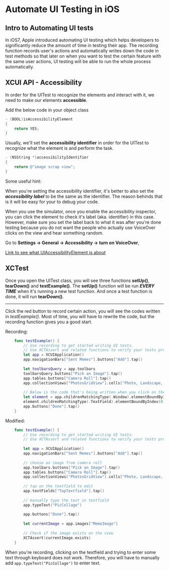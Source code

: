 # Automate UI Testing in iOS

## Intro to Automating UI tests
In iOS7, Apple introduced automating UI testing which helps developers to significantly reduce the amount of time in testing their app.
The recording function records user's actions and automatically writes down the code in test methods so that later on when you want to test the certain feature with the same user actions, UI testing will be able to run the whole process automatically.

## XCUI API - Accessibility
In order for the UITest to recognize the elements and interact with it, we need to make our elements **accessible**.

Add the below code in your object class
```objective-c
- (BOOL)isAccessibilityElement
{
    return YES;
}
```

Usually, we'll set the **accessibility identifier** in order for the UITest to recognize what the element is and perform the task.

```objective-c
- (NSString *)accessibilityIdentifier
{
    return @"image scrap view";
}
```

Some useful hint:

When you're setting the accessibility identifier, it's better to also set the **_accessibility label_** to be the same as the identifier.
The reason behinds that is it will be easy for your to debug your code. 

When you use the simulator, once you enable the accessibility inspector, you can click the element to check it's label (aka. identifier) in this case. However, make sure you set the label back to what it was after you're done testing because you do not want the people who actually use VoiceOver clicks on the view and hear something random.

Go to **Settings -> General -> Accessibility -> turn on VoiceOver**,

[Link to see what UIAccessibilityElement is about](https://developer.apple.com/library/tvos/documentation/UIKit/Reference/UIAccessibilityElement_Class/index.html)

## XCTest

Once you open the UITest class, you will see three functions **setUp()**, **tearDown()** and **testExample()**.
The **setUp()** function will be run **_EVERY TIME_** when it's running a new test function.
And once a test function is done, it will run **tearDown()**.

---------------------------------------------------------------------
Click the red button to record certain action, you will see the codes written in _testExample()_.
Most of time, you will have to rewrite the code, but the recording function gives you a good start.


Recording:
```swift
    func testExample() {
        // Use recording to get started writing UI tests.
        // Use XCTAssert and related functions to verify your tests produce the correct results.
        let app = XCUIApplication()
        app.navigationBars["Sent Memes"].buttons["Add"].tap()
        
        let toolbarsQuery = app.toolbars
        toolbarsQuery.buttons["Pick an Image"].tap()
        app.tables.buttons["Camera Roll"].tap()
        app.collectionViews["PhotosGridView"].cells["Photo, Landscape, March 13, 2011, 8:17 AM"].tap()
        
        // Below is the code that's being written when you click on the textfield
        let element = app.childrenMatchingType(.Window).elementBoundByIndex(0).childrenMatchingType(.Other).element.childrenMatchingType(.Other).element
        element.childrenMatchingType(.TextField).elementBoundByIndex(0).tap()
        app.buttons["Done"].tap()
    }
```

Modified:
```swift
    func testExample() {
        // Use recording to get started writing UI tests.
        // Use XCTAssert and related functions to verify your tests produce the correct results.
        
        let app = XCUIApplication()
        app.navigationBars["Sent Memes"].buttons["Add"].tap()
        
        // choose an image from camera roll
        app.toolbars.buttons["Pick an Image"].tap()
        app.tables.buttons["Camera Roll"].tap()
        app.collectionViews["PhotosGridView"].cells["Photo, Landscape, March 13, 2011, 8:17 AM"].tap()
        
        // tap on the textfield to edit
        app.textFields["TopTextfield"].tap()
        
        // manually type the text in textfield
        app.typeText("PicCollage")
        
        app.buttons["Done"].tap()
        
        let currentImage = app.images["MemeImage"]
  
        // Check if the image exists on the view
        XCTAssert(currentImage.exists)
    }
```

When you're recording, clicking on the textfield and trying to enter some text through keyboard does not work.
Therefore, you will have to manually add `app.typeText("PicCollage")` to enter text.


